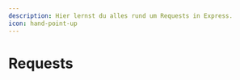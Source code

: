 ```yaml
---
description: Hier lernst du alles rund um Requests in Express.
icon: hand-point-up
---
```


# Requests

